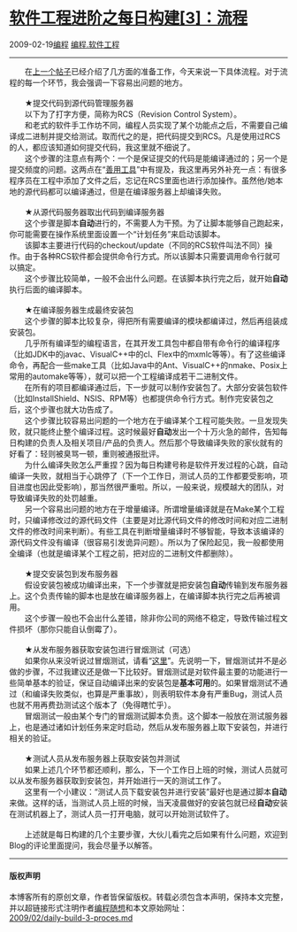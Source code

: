<!DOCTYPE html>
<html xmlns="http://www.w3.org/1999/xhtml" xml:lang="zh-CN">
<head>
<meta http-equiv="Content-Type" content="text/html; charset=utf-8" />
<meta name="generator" content="Python script by program.think@gmail.com" />
<meta name="provider" content="program-think.blogspot.com" />
<link type="text/css" rel="stylesheet" href="../../css/program-think.css" />
<title>软件工程进阶之每日构建[3]：流程 - 编程随想的博客</title>
</head>
<body>
<div id="main" style="width:100%;">
<h1><a href="../../index.md" title="回到首页">软件工程进阶之每日构建[3]：流程</a></h1>
<div class="post-info"><span class="date-header">2009-02-19</span><a href="../../tags/E7BC96E7A88B.md" class="tag">编程</a> <a href="../../tags/E7BC96E7A88B.E8BDAFE4BBB6E5B7A5E7A88B.md" class="tag">编程.软件工程</a> </div>
<hr>
<div class="post">
　　在<a href="../../2009/02/daily-build-2-prepare.md">上一个帖子</a>已经介绍了几方面的准备工作，今天来说一下具体流程。对于流程的每一个环节，我会强调一下容易出问题的地方。<!--program-think--><br /><br />　　★提交代码到源代码管理服务器<br />　　以下为了打字方便，简称为RCS（Revision Control System）。<br />　　和老式的软件手工作坊不同，编程人员实现了某个功能点之后，不需要自己编译成二进制并提交给测试。取而代之的是，把代码提交到RCS。凡是使用过RCS的人，都应该知道如何提交代码，我这里就不细说了。<br />　　这个步骤的注意点有两个：一个是保证提交的代码是能编译通过的；另一个是提交频度的问题。这两点在“<a href="../../2009/02/6.md#rcs">善用工具</a>”中有提及，我这里再另外补充一点：有很多程序员在工程中添加了文件之后，忘记在RCS里面也进行添加操作。虽然他/她本地的源代码都可以编译通过，但是在编译服务器上却编译失败。<br />    <br />　　★从源代码服务器取出代码到编译服务器<br />　　这个步骤是脚本<b>自动</b>进行的，不需要人为干预。为了让脚本能够自己跑起来，你可能需要在操作系统里面设置一个“计划任务”来启动该脚本。<br />　　该脚本主要进行代码的checkout/update（不同的RCS软件叫法不同）操作。由于各种RCS软件都会提供命令行方式。所以该脚本只需要调用命令行就可以搞定。<br />　　这个步骤比较简单，一般不会出什么问题。在该脚本执行完之后，就开始<b>自动</b>执行后面的编译脚本。<br />     <br />　　★在编译服务器生成最终安装包<br />　　这个步骤的脚本比较复杂，得把所有需要编译的模块都编译过，然后再组装成安装包。<br />　　几乎所有编译型的编程语言，在其开发工具包中都自带有命令行的编译程序（比如JDK中的javac、VisualC++中的cl、Flex中的mxmlc等等）。有了这些编译命令，再配合一些make工具（比如Java中的Ant、VisualC++的nmake、Posix上常用的automake等等），就可以把一个工程编译成若干二进制文件。<br />　　在所有的项目都编译通过后，下一步就可以制作安装包了。大部分安装包软件（比如InstallShield、NSIS、RPM等）也都提供命令行方式。制作完安装包之后，这个步骤也就大功告成了。<br />　　这个步骤比较容易出问题的一个地方在于编译某个工程可能失败。一旦发现失败，就只能终止整个编译过程。这时候最好<b>自动</b>发出一个十万火急的邮件，告知每日构建的负责人及相关项目/产品的负责人。然后那个导致编译失败的家伙就有的好看了：轻则被臭骂一顿，重则被通报批评。<br />　　为什么编译失败怎么严重捏？因为每日构建号称是软件开发过程的心跳，自动编译一失败，就相当于心跳停了（下一个工作日，测试人员的工作都要受影响，项目进度也因此受影响），那当然很严重啦。所以，一般来说，规模越大的团队，对导致编译失败的处罚越重。<br />　　另一个容易出问题的地方在于增量编译。所谓增量编译就是在Make某个工程时，只编译修改过的源代码文件（主要是对比源代码文件的修改时间和对应二进制文件的修改时间来判断）。有些工具在判断增量编译时不够智能，导致本该编译的源代码文件没有编译（很容易引发诡异问题）。所以为了保险起见，我一般都使用全编译（也就是编译某个工程之前，把对应的二进制文件都删除）。<br />   <br />　　★提交安装包到发布服务器<br />　　假设安装包被成功编译出来，下一个步骤就是把安装包<b>自动</b>传输到发布服务器上。这个负责传输的脚本也是放在编译服务器上，在编译脚本执行完之后再被调用。<br />　　这个步骤一般也不会出什么差错，除非你公司的网络不稳定，导致传输过程文件损坏（那你只能自认倒霉了）。<br /><br />　　★从发布服务器获取安装包进行冒烟测试（可选）<br />　　如果你从来没听说过冒烟测试，请看“<a href="http://en.wikipedia.org/wiki/Smoke_testing" target="_blank" rel="nofollow">这里</a>”。先说明一下，冒烟测试并不是必做的步骤，不过我建议还是做一下比较好。冒烟测试是对软件最主要的功能进行一些简单基本的验证，保证自动编译出来的安装包是<b>基本可用</b>的。如果冒烟测试不通过（和编译失败类似，也算是严重事故），则表明软件本身有严重Bug，测试人员也就不用再费劲测试这个版本了（免得瞎忙乎）。<br />　　冒烟测试一般由某个专门的冒烟测试脚本负责。这个脚本一般放在测试服务器上，也是通过诸如计划任务来定时启动，然后从发布服务器上取下安装包，并进行相关的验证。<br /><br />　　★测试人员从发布服务器上获取安装包并测试<br />　　如果上述几个环节都还顺利，那么，下一个工作日上班的时候，测试人员就可以从发布服务器获取到安装包，并开始进行一天的测试工作了。<br />　　这里有一个小建议：“测试人员下载安装包并进行安装”最好也是通过脚本<b>自动</b>来做。这样的话，当测试人员上班的时候，当天凌晨做好的安装包就已经<b>自动</b>安装在测试机器上了，测试人员一打开电脑，就可以开始测试软件了。<br /><br />　　上述就是每日构建的几个主要步骤，大伙儿看完之后如果有什么问题，欢迎到Blog的评论里面提问，我会尽量予以解答。<div class="blogger-post-footer">
</div>
<hr>
<div class="copyright">
<h4>版权声明</h4>
本博客所有的原创文章，作者皆保留版权。转载必须包含本声明，保持本文完整，并以超链接形式注明作者<a href="mailto:program.think@gmail.com">编程随想</a>和本文原始网址：<br>
<a href="2009/02/daily-build-3-proces.md">2009/02/daily-build-3-proces.md</a>
</div>
</div>
</body>
</html>
